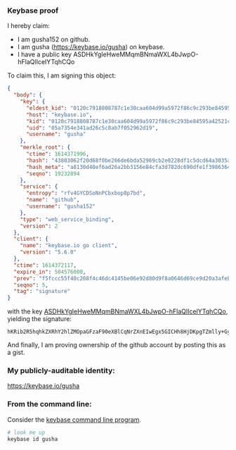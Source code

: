 ### Keybase proof

I hereby claim:

  * I am gusha152 on github.
  * I am gusha (https://keybase.io/gusha) on keybase.
  * I have a public key ASDHkYgIeHweMMqmBNmaWXL4bJwpO-hFlaQlIceIYTqhCQo

To claim this, I am signing this object:

```json
{
  "body": {
    "key": {
      "eldest_kid": "0120c7918808787c1e30caa604d99a5972f86c9c293be84595a42521c788613aa1090a",
      "host": "keybase.io",
      "kid": "0120c7918808787c1e30caa604d99a5972f86c9c293be84595a42521c788613aa1090a",
      "uid": "05a7354e341ad26c5c8ab7f052962d19",
      "username": "gusha"
    },
    "merkle_root": {
      "ctime": 1614371996,
      "hash": "43803062f20d68f0be266de6bda52969cb2e0228df1c5dcd64a3035a316fc4ce91a29d34a679f14c89fc02e5466e2bf55c29c000a1b969316e2370200979f493",
      "hash_meta": "a8130d40ef6ad26a2bb3156e84cfa3d782dc690dfe1f3986364eadcedc972041",
      "seqno": 19232894
    },
    "service": {
      "entropy": "rfv4GYCDSoNnPCbxbop8p7bd",
      "name": "github",
      "username": "gusha152"
    },
    "type": "web_service_binding",
    "version": 2
  },
  "client": {
    "name": "keybase.io go client",
    "version": "5.6.0"
  },
  "ctime": 1614372117,
  "expire_in": 504576000,
  "prev": "f5fccc55f40c208f4c46dc4145be06e92d80d9f8a0646d69ce9d20a3afeb390a",
  "seqno": 5,
  "tag": "signature"
}
```

with the key [ASDHkYgIeHweMMqmBNmaWXL4bJwpO-hFlaQlIceIYTqhCQo](https://keybase.io/gusha), yielding the signature:

```
hKRib2R5hqhkZXRhY2hlZMOpaGFzaF90eXBlCqNrZXnEIwEgx5GICHh8HjDKpgTZmlly+GycKTvoRZWkJSHHiGE6oQkKp3BheWxvYWTESpcCBcQg9fzMVfQMII9MRtxBRb4G6S2A2figZG1pzp0go6/rOQrEIFBJP3btEa9k/14wenLgHERiDfPDnk/+yvWCRxmA5He7AgHCo3NpZ8RAp8JJY0+/fWV2hhlC/65EQ3H9iyMox9Cds/ZgCxQJ/sV+sCJc92/snh/lrresDN7KYuNrotTL4fbxLzmCxkxaBKhzaWdfdHlwZSCkaGFzaIKkdHlwZQildmFsdWXEIHLgxsn2mwuvWDrAbEOkhJvpt3VaUZkm+TrISOm+SXQno3RhZ80CAqd2ZXJzaW9uAQ==

```

And finally, I am proving ownership of the github account by posting this as a gist.

### My publicly-auditable identity:

https://keybase.io/gusha

### From the command line:

Consider the [keybase command line program](https://keybase.io/download).

```bash
# look me up
keybase id gusha
